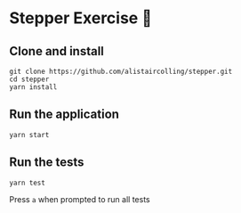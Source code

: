 # Stepper Exercise :boot: 

## Clone and install

```
git clone https://github.com/alistaircolling/stepper.git
cd stepper
yarn install
```

## Run the application

```
yarn start
```

## Run the tests

```
yarn test
```
Press `a` when prompted to run all tests

